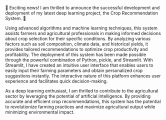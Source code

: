 🌾 Exciting news! I am thrilled to announce the successful development and deployment of my latest deep learning project, the Crop Recommendation System. 🌱

Using advanced algorithms and machine learning techniques, this system assists farmers and agricultural professionals in making informed decisions about crop selection for their specific conditions. By analyzing various factors such as soil composition, climate data, and historical yields, it provides tailored recommendations to optimize crop productivity and profitability.
The deployment of this system has been made possible through the powerful combination of Python, pickle, and Streamlit. With Streamlit, I have created an intuitive user interface that enables users to easily input their farming parameters and obtain personalized crop suggestions instantly. The interactive nature of this platform enhances user experience and facilitates quick decision-making.

As a deep learning enthusiast, I am thrilled to contribute to the agricultural sector by leveraging the potential of artificial intelligence. By providing accurate and efficient crop recommendations, this system has the potential to revolutionize farming practices and maximize agricultural output while minimizing environmental impact.
